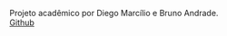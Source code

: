 Projeto acadêmico por Diego Marcílio e Bruno Andrade.   
[Github][1]

[1]: http://github.com/dvmarcilio/meajudanisso
